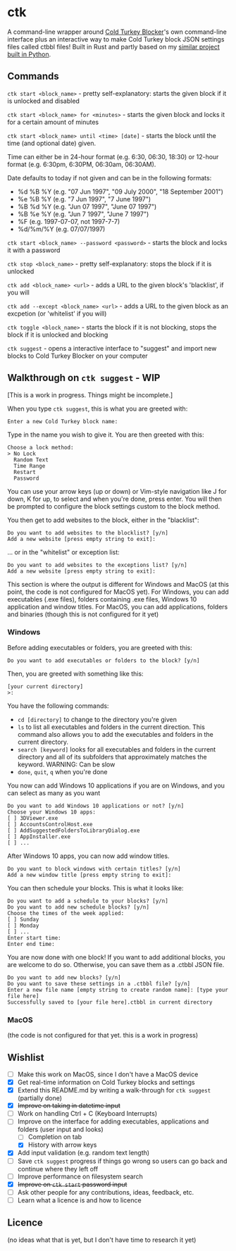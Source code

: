 # ctk
A command-line wrapper around [Cold Turkey Blocker](https://getcoldturkey.com)'s own command-line interface plus an interactive way to make Cold Turkey block JSON settings files called ctbbl files! Built in Rust and partly based on my [similar project built in Python](https://github.com/ngtr6788/Cold_PyTurkey).

## Commands
`ctk start <block_name>` - pretty self-explanatory: starts the given block if it is unlocked and disabled

`ctk start <block_name> for <minutes>` - starts the given block and locks it for a certain amount of minutes

`ctk start <block_name> until <time> [date]` - starts the block until the time (and optional date) given. 

Time can either be in 24-hour format (e.g. 6:30, 06:30, 18:30) or 12-hour format (e.g. 6:30pm, 6:30PM, 06:30am, 06:30AM). 

Date defaults to today if not given and can be in the following formats:
  - %d %B %Y (e.g. "07 Jun 1997", "09 July 2000", "18 September 2001")
  - %e %B %Y (e.g. "7 Jun 1997", "7 June 1997")
  - %B %d %Y (e.g. "Jun 07 1997", "June 07 1997")
  - %B %e %Y (e.g. "Jun 7 1997", "June 7 1997")
  - %F (e.g. 1997-07-07, not 1997-7-7)
  - %d/%m/%Y (e.g. 07/07/1997)
  
`ctk start <block_name> --password <password>` - starts the block and locks it with a password

`ctk stop <block_name>` - pretty self-explanatory: stops the block if it is unlocked

`ctk add <block_name> <url>` - adds a URL to the given block's 'blacklist', if you will

`ctk add --except <block_name> <url>` - adds a URL to the given block as an excpetion (or 'whitelist' if you will)

`ctk toggle <block_name>` - starts the block if it is not blocking, stops the block if it is unlocked and blocking

`ctk suggest` - opens a interactive interface to "suggest" and import new blocks to Cold Turkey Blocker on your computer

## Walkthrough on `ctk suggest` - WIP
[This is a work in progress. Things might be incomplete.]

When you type `ctk suggest`, this is what you are greeted with:

    Enter a new Cold Turkey block name:

Type in the name you wish to give it. You are then greeted with this:

    Choose a lock method:
    > No Lock
      Random Text
      Time Range
      Restart
      Password

You can use your arrow keys (up or down) or Vim-style navigation like J for down, K for up, to select and when you're done, press enter. You will then be prompted to configure the block settings custom to the block method.

You then get to add websites to the block, either in the "blacklist":

    Do you want to add websites to the blocklist? [y/n]
    Add a new website [press empty string to exit]: 

... or in the "whitelist" or exception list:
   
    Do you want to add websites to the exceptions list? [y/n]
    Add a new website [press empty string to exit]: 

This section is where the output is different for Windows and MacOS (at this point, the code is not configured for MacOS yet). For Windows, you can add executables (.exe files), folders containing .exe files, Windows 10 application and window titles. For MacOS, you can add applications, folders and binaries (though this is not configured for it yet)

### Windows 

Before adding executables or folders, you are greeted with this:

    Do you want to add executables or folders to the block? [y/n]

Then, you are greeted with something like this:

    [your current directory]
    >: 

You have the following commands:
- `cd [directory]` to change to the directory you're given
- `ls` to list all executables and folders in the current direction. This command also allows you to add the executables and folders in the current directory. 
- `search [keyword]` looks for all executables and folders in the current directory and all of its subfolders that approximately matches the keyword. WARNING: Can be slow
- `done`, `quit`, `q` when you're done

You now can add Windows 10 applications if you are on Windows, and you can select as many as you want

    Do you want to add Windows 10 applications or not? [y/n]
    Choose your Windows 10 apps:
    [ ] 3DViewer.exe
    [ ] AccountsControlHost.exe
    [ ] AddSuggestedFoldersToLibraryDialog.exe
    [ ] AppInstaller.exe
    [ ] ...
  
After Windows 10 apps, you can now add window titles.

    Do you want to block windows with certain titles? [y/n]
    Add a new window title [press empty string to exit]:

You can then schedule your blocks. This is what it looks like:

    Do you want to add a schedule to your blocks? [y/n]
    Do you want to add new schedule blocks? [y/n]
    Choose the times of the week applied:
    [ ] Sunday
    [ ] Monday
    [ ] ...
    Enter start time:
    Enter end time:

You are now done with one block! If you want to add additional blocks, you are welcome to do so. Otherwise, you can save them as a .ctbbl JSON file.

    Do you want to add new blocks? [y/n]
    Do you want to save these settings in a .ctbbl file? [y/n]
    Enter a new file name [empty string to create random name]: [type your file here]
    Successfully saved to [your file here].ctbbl in current directory

### MacOS

(the code is not configured for that yet. this is a work in progress)

## Wishlist
- [ ] Make this work on MacOS, since I don't have a MacOS device
- [x] Get real-time information on Cold Turkey blocks and settings
- [x] Extend this README.md by writing a walk-through for `ctk suggest` (partially done)
- [x] ~~Improve on taking in datetime input~~
- [ ] Work on handling Ctrl + C (Keyboard Interrupts)
- [ ] Improve on the interface for adding executables, applications and folders (user input and looks)
    - [ ] Completion on tab
    - [x] History with arrow keys
- [x] Add input validation (e.g. random text length)
- [ ] Save `ctk suggest` progress if things go wrong so users can go back and continue where they left off
- [ ] Improve performance on filesystem search
- [x] ~~Improve on `ctk start` password input~~
- [ ] Ask other people for any contributions, ideas, feedback, etc.
- [ ] Learn what a licence is and how to licence

## Licence
(no ideas what that is yet, but I don't have time to research it yet)